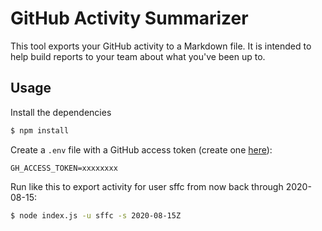 GitHub Activity Summarizer
==========================

This tool exports your GitHub activity to a Markdown file.  It is intended to help build reports to your team about what you've been up to.

## Usage

Install the dependencies

```bash
$ npm install
```

Create a `.env` file with a GitHub access token (create one [here](https://github.com/settings/tokens)):

```
GH_ACCESS_TOKEN=xxxxxxxx
```

Run like this to export activity for user sffc from now back through 2020-08-15:

```bash
$ node index.js -u sffc -s 2020-08-15Z
```
